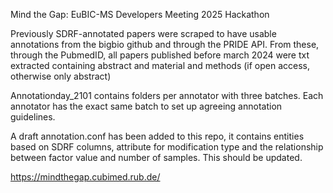 Mind the Gap: EuBIC-MS Developers Meeting 2025 Hackathon

Previously SDRF-annotated papers were scraped to have usable annotations from the bigbio github and through the PRIDE API.
From these, through the PubmedID, all papers published before march 2024 were txt extracted containing abstract and material and methods (if open access, otherwise only abstract)

Annotationday_2101 contains folders per annotator with three batches. Each annotator has the exact same batch to set up agreeing annotation guidelines.

A draft annotation.conf has been added to this repo, it contains entities based on SDRF columns, attribute for modification type and the relationship between factor value and number of samples. This should be updated. 

https://mindthegap.cubimed.rub.de/